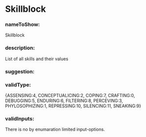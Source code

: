 

# Skillblock



  


### nameToShow:
  
Skillblock  


### description:
  
List of all skills and their values  


### suggestion:
  
  


### validType:
  
{ASSENSING:4, CONCEPTUALICING:2, COPING:7, CRAFTING:0, DEBUGGING:5, ENDURING:6, FILTERING:8, PERCEVING:3, PHYLOSOPHIZING:1, REPRESSING:10, SILENCING:11, SNEAKING:9}  


### validInputs:
  
There is no by enumaration limited input-options.

